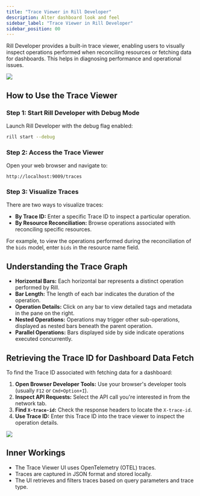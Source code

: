 ```yaml
---
title: "Trace Viewer in Rill Developer"
description: Alter dashboard look and feel
sidebar_label: "Trace Viewer in Rill Developer"
sidebar_position: 00
---
```


Rill Developer provides a built-in trace viewer, enabling users to visually inspect operations performed when reconciling resources or fetching data for dashboards. This helps in diagnosing performance and operational issues.

<img src = '/img/build/debugging/trace-viewer-overview.png' class='rounded-gif' />

## How to Use the Trace Viewer

### Step 1: Start Rill Developer with Debug Mode

Launch Rill Developer with the debug flag enabled:

```bash
rill start --debug
```

### Step 2: Access the Trace Viewer

Open your web browser and navigate to:

```
http://localhost:9009/traces
```

### Step 3: Visualize Traces

There are two ways to visualize traces:

- **By Trace ID:** Enter a specific Trace ID to inspect a particular operation.
- **By Resource Reconciliation:** Browse operations associated with reconciling specific resources.

For example, to view the operations performed during the reconciliation of the `bids` model, enter `bids` in the resource name field.

## Understanding the Trace Graph

- **Horizontal Bars:** Each horizontal bar represents a distinct operation performed by Rill.
- **Bar Length:** The length of each bar indicates the duration of the operation.
- **Operation Details:** Click on any bar to view detailed tags and metadata in the pane on the right.
- **Nested Operations:** Operations may trigger other sub-operations, displayed as nested bars beneath the parent operation.
- **Parallel Operations:** Bars displayed side by side indicate operations executed concurrently.

## Retrieving the Trace ID for Dashboard Data Fetch

To find the Trace ID associated with fetching data for a dashboard:

1. **Open Browser Developer Tools:** Use your browser's developer tools (usually `F12` or `Cmd+Option+I`).
2. **Inspect API Requests:** Select the API call you're interested in from the network tab.
3. **Find `X-trace-id`:** Check the response headers to locate the `X-trace-id`.
4. **Use Trace ID:** Enter this Trace ID into the trace viewer to inspect the operation details.

<img src = '/img/build/debugging/capture-trace-id.png' class='rounded-gif' />

## Inner Workings

- The Trace Viewer UI uses OpenTelemetry (OTEL) traces.
- Traces are captured in JSON format and stored locally.
- The UI retrieves and filters traces based on query parameters and trace type.

